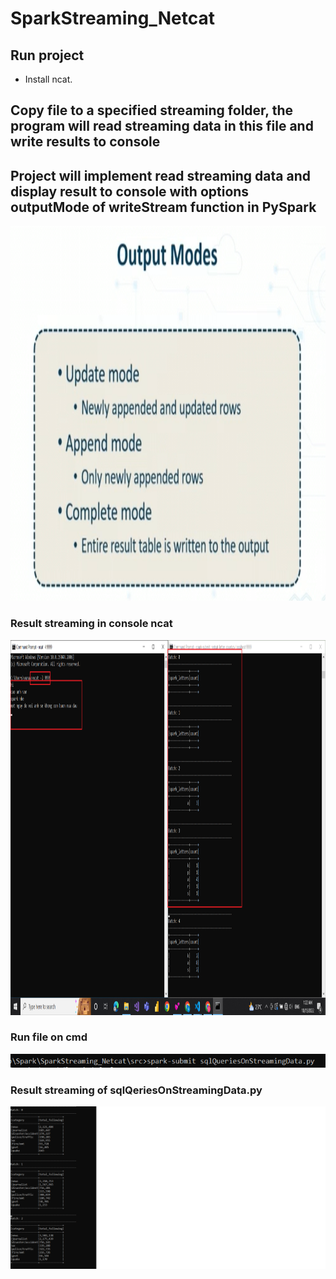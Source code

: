 # SparkStreaming_Netcat

## Run project 
- Install ncat.
## Copy file to a specified streaming folder, the program will read streaming data in this file and write results to console
## Project will implement read streaming data and display result to console with options outputMode of writeStream function in PySpark
<img src="images/OutputModePySparkStreaming.png" width="800" height="600">

### Result streaming in console ncat
<img src="images/result.png" width="800" height="600">

### Run file on cmd 
<img src="images/script_run_file.png">

### Result streaming of sqlQeriesOnStreamingData.py
<img src="images/ResultOfSQLQueriesOnStreamingData.png">
